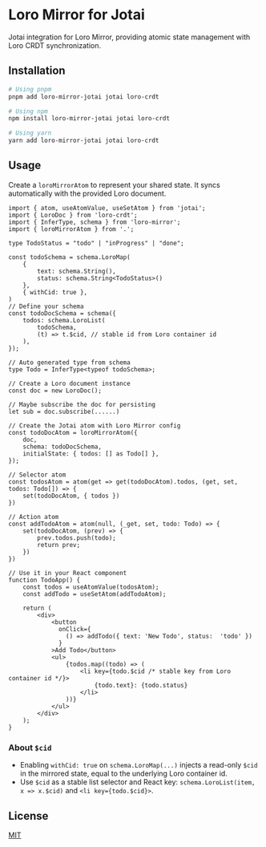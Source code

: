 # Loro Mirror for Jotai

Jotai integration for Loro Mirror, providing atomic state management with Loro CRDT synchronization. 

## Installation

```bash
# Using pnpm
pnpm add loro-mirror-jotai jotai loro-crdt

# Using npm
npm install loro-mirror-jotai jotai loro-crdt

# Using yarn
yarn add loro-mirror-jotai jotai loro-crdt
```

## Usage

Create a `loroMirrorAtom` to represent your shared state. It syncs automatically with the provided Loro document.

```tsx
import { atom, useAtomValue, useSetAtom } from 'jotai';
import { LoroDoc } from 'loro-crdt';
import { InferType, schema } from 'loro-mirror';
import { loroMirrorAtom } from '.';

type TodoStatus = "todo" | "inProgress" | "done";

const todoSchema = schema.LoroMap(
    {
        text: schema.String(),
        status: schema.String<TodoStatus>()
    },
    { withCid: true },
)
// Define your schema
const todoDocSchema = schema({
    todos: schema.LoroList(
        todoSchema,
        (t) => t.$cid, // stable id from Loro container id
    ),
});

// Auto generated type from schema
type Todo = InferType<typeof todoSchema>;

// Create a Loro document instance
const doc = new LoroDoc();

// Maybe subscribe the doc for persisting
let sub = doc.subscribe(......)

// Create the Jotai atom with Loro Mirror config
const todoDocAtom = loroMirrorAtom({
    doc,
    schema: todoDocSchema,
    initialState: { todos: [] as Todo[] },
});

// Selector atom
const todosAtom = atom(get => get(todoDocAtom).todos, (get, set, todos: Todo[]) => {
    set(todoDocAtom, { todos })
})

// Action atom
const addTodoAtom = atom(null, (_get, set, todo: Todo) => {
    set(todoDocAtom, (prev) => {
        prev.todos.push(todo);
        return prev;
    })
})

// Use it in your React component
function TodoApp() {
    const todos = useAtomValue(todosAtom);
    const addTodo = useSetAtom(addTodoAtom);

    return (
        <div>
            <button 
              onClick={
                () => addTodo({ text: 'New Todo', status:  'todo' })
              }
            >Add Todo</button>
            <ul>
                {todos.map((todo) => (
                    <li key={todo.$cid /* stable key from Loro container id */}>
                        {todo.text}: {todo.status}
                    </li>
                ))}
            </ul>
        </div>
    );
}
```

### About `$cid`

- Enabling `withCid: true` on `schema.LoroMap(...)` injects a read-only `$cid` in the mirrored state, equal to the underlying Loro container id.
- Use `$cid` as a stable list selector and React key: `schema.LoroList(item, x => x.$cid)` and `<li key={todo.$cid}>`.

## License

[MIT](./LICENSE)
